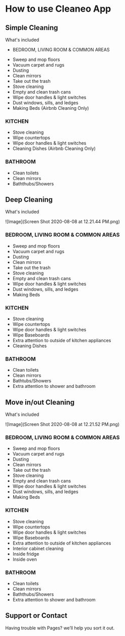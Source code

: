 # How to use Cleaneo App



## Simple Cleaning

What's included 
- BEDROOM, LIVING ROOM & COMMON AREAS
 * Sweep and mop floors 
 * Vacuum carpet and rugs 
 * Dusting 
 * Clean mirrors
 * Take out the trash
 * Stove cleaning
 * Empty and clean trash cans
 * Wipe door handles & light switches
 * Dust windows, sills, and ledges
 * Making Beds (Airbnb Cleaning Only)

### KITCHEN
* Stove cleaning
* Wipe countertops
* Wipe door handles & light switches
* Cleaning Dishes (Airbnb Cleaning Only)

### BATHROOM
* Clean toilets
* Clean mirrors
* Baththubs/Showers

## Deep Cleaning
What's included

![Image](Screen Shot 2020-08-08 at 12.21.44 PM.png)

### BEDROOM, LIVING ROOM & COMMON AREAS 
* Sweep and mop floors
* Vacuum carpet and rugs
* Dusting
* Clean mirrors
* Take out the trash
* Stove cleaning
* Empty and clean trash cans
* Wipe door handles & light switches
* Dust windows, sills, and ledges
* Making Beds 

### KITCHEN
* Stove cleaning
* Wipe countertops
* Wipe door handles & light switches
* Wipe Baseboards
* Extra attention to outside of kitchen appliances
* Cleaning Dishes 

### BATHROOM
* Clean toilets
* Clean mirrors
* Bathtubs/Showers
* Extra attention to shower and bathroom

## Move in/out Cleaning
What's included

![Image](Screen Shot 2020-08-08 at 12.21.52 PM.png)

### BEDROOM, LIVING ROOM & COMMON AREAS
* Sweep and mop floors
* Vacuum carpet and rugs
* Dusting
* Clean mirrors
* Take out the trash
* Stove cleaning
* Empty and clean trash cans
* Wipe door handles & light switches
* Dust windows, sills, and ledges
* Making Beds

### KITCHEN
* Stove cleaning
* Wipe countertops
* Wipe door handles & light switches
* Wipe Baseboards
* Extra attention to outside of kitchen appliances
* Interior cabinet cleaning
* Inside fridge
* Inside oven

### BATHROOM
* Clean toilets
* Clean mirrors
* Baththubs/Showers
* Extra attention to shower and bathroom





## Support or Contact

Having trouble with Pages?  we’ll help you sort it out.
